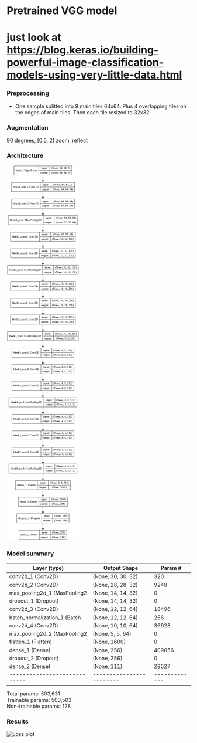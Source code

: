 # Pretrained VGG model
# just look at https://blog.keras.io/building-powerful-image-classification-models-using-very-little-data.html
### Preprocessing
* One sample splitted into 9 main tiles 64x64. Plus 4 overlapping
  tiles on the edges of main tiles. Then each tile resized to 32x32.
### Augmentation
90 degrees, [0.5, 2] zoom, reflect
### Architecture
![Architecture](architecture.png)
### Model summary
Layer (type)                | Output Shape           |   Param #   
----------------------------|------------------------|-------------
conv2d_1 (Conv2D)           | (None, 30, 30, 32)     |   320       
conv2d_2 (Conv2D)           | (None, 28, 28, 32)     |   9248      
max_pooling2d_1 (MaxPooling2| (None, 14, 14, 32)     |   0         
dropout_1 (Dropout)         | (None, 14, 14, 32)     |   0         
conv2d_3 (Conv2D)           | (None, 12, 12, 64)     |   18496     
batch_normalization_1 (Batch| (None, 12, 12, 64)     |   256       
conv2d_4 (Conv2D)           | (None, 10, 10, 64)     |   36928     
max_pooling2d_2 (MaxPooling2| (None, 5, 5, 64)       |   0         
flatten_1 (Flatten)         | (None, 1600)           |   0         
dense_1 (Dense)             | (None, 256)            |   409856    
dropout_2 (Dropout)         | (None, 256)            |   0         
dense_2 (Dense)             | (None, 111)            |   28527     
----------------------------|------------------------|-------------
Total params: 503,631  
Trainable params: 503,503  
Non-trainable params: 128  
### Results
![Loss plot](loss.png)
